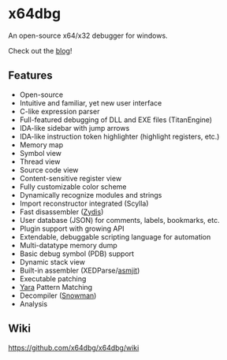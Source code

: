 # x64dbg

An open-source x64/x32 debugger for windows.

Check out the [blog](http://blog.x64dbg.com/)!

## Features

- Open-source
- Intuitive and familiar, yet new user interface
- C-like expression parser
- Full-featured debugging of DLL and EXE files (TitanEngine)
- IDA-like sidebar with jump arrows
- IDA-like instruction token highlighter (highlight registers, etc.)
- Memory map
- Symbol view
- Thread view
- Source code view
- Content-sensitive register view
- Fully customizable color scheme
- Dynamically recognize modules and strings
- Import reconstructor integrated (Scylla)
- Fast disassembler ([Zydis](https://zydis.re/))
- User database (JSON) for comments, labels, bookmarks, etc.
- Plugin support with growing API
- Extendable, debuggable scripting language for automation
- Multi-datatype memory dump
- Basic debug symbol (PDB) support
- Dynamic stack view
- Built-in assembler (XEDParse/[asmjit](https://github.com/asmjit))
- Executable patching
- [Yara](https://virustotal.github.io/yara) Pattern Matching
- Decompiler ([Snowman](https://github.com/yegord/snowman))
- Analysis

## Wiki

https://github.com/x64dbg/x64dbg/wiki